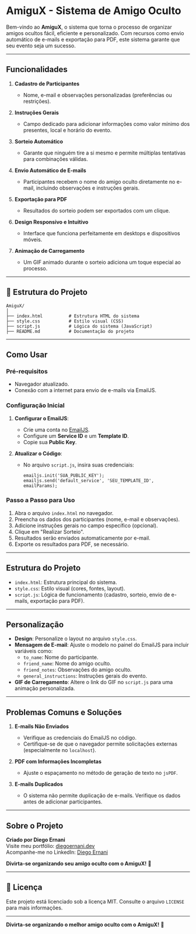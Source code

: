 # AmiguX - Sistema de Amigo Oculto

Bem-vindo ao **AmiguX**, o sistema que torna o processo de organizar amigos ocultos fácil, eficiente e personalizado. Com recursos como envio automático de e-mails e exportação para PDF, este sistema garante que seu evento seja um sucesso.

---

## Funcionalidades

1. **Cadastro de Participantes**  
   - Nome, e-mail e observações personalizadas (preferências ou restrições).

2. **Instruções Gerais**  
   - Campo dedicado para adicionar informações como valor mínimo dos presentes, local e horário do evento.

3. **Sorteio Automático**  
   - Garante que ninguém tire a si mesmo e permite múltiplas tentativas para combinações válidas.

4. **Envio Automático de E-mails**  
   - Participantes recebem o nome do amigo oculto diretamente no e-mail, incluindo observações e instruções gerais.

5. **Exportação para PDF**  
   - Resultados do sorteio podem ser exportados com um clique.

6. **Design Responsivo e Intuitivo**  
   - Interface que funciona perfeitamente em desktops e dispositivos móveis.

7. **Animação de Carregamento**  
   - Um GIF animado durante o sorteio adiciona um toque especial ao processo.

---

## 📂 **Estrutura do Projeto**

```plaintext
AmiguX/
│
├── index.html          # Estrutura HTML do sistema
├── style.css           # Estilo visual (CSS)
├── script.js           # Lógica do sistema (JavaScript)
├── README.md           # Documentação do projeto
```
---

## Como Usar

### Pré-requisitos
- Navegador atualizado.
- Conexão com a internet para envio de e-mails via EmailJS.

### Configuração Inicial
1. **Configurar o EmailJS**:
   - Crie uma conta no [EmailJS](https://www.emailjs.com/).
   - Configure um **Service ID** e um **Template ID**.
   - Copie sua **Public Key**.

2. **Atualizar o Código**:
   - No arquivo `script.js`, insira suas credenciais:
     ```
     emailjs.init('SUA_PUBLIC_KEY');
     emailjs.send('default_service', 'SEU_TEMPLATE_ID', emailParams);
     ```

### Passo a Passo para Uso
1. Abra o arquivo `index.html` no navegador.
2. Preencha os dados dos participantes (nome, e-mail e observações).
3. Adicione instruções gerais no campo específico (opcional).
4. Clique em "Realizar Sorteio".
5. Resultados serão enviados automaticamente por e-mail.
6. Exporte os resultados para PDF, se necessário.

---

## Estrutura do Projeto

- `index.html`: Estrutura principal do sistema.
- `style.css`: Estilo visual (cores, fontes, layout).
- `script.js`: Lógica de funcionamento (cadastro, sorteio, envio de e-mails, exportação para PDF).

---

## Personalização

- **Design**: Personalize o layout no arquivo `style.css`.
- **Mensagem de E-mail**: Ajuste o modelo no painel do EmailJS para incluir variáveis como:
  - `to_name`: Nome do participante.
  - `friend_name`: Nome do amigo oculto.
  - `friend_notes`: Observações do amigo oculto.
  - `general_instructions`: Instruções gerais do evento.
- **GIF de Carregamento**: Altere o link do GIF no `script.js` para uma animação personalizada.

---

## Problemas Comuns e Soluções

1. **E-mails Não Enviados**  
   - Verifique as credenciais do EmailJS no código.
   - Certifique-se de que o navegador permite solicitações externas (especialmente no `localhost`).

2. **PDF com Informações Incompletas**  
   - Ajuste o espaçamento no método de geração de texto no `jsPDF`.

3. **E-mails Duplicados**  
   - O sistema não permite duplicação de e-mails. Verifique os dados antes de adicionar participantes.

---

## Sobre o Projeto

**Criado por Diego Ernani**  
Visite meu portfólio: [diegoernani.dev](https://diegoernani.dev)  
Acompanhe-me no LinkedIn: [Diego Ernani](https://www.linkedin.com/in/diegoernani)

**Divirta-se organizando seu amigo oculto com o AmiguX!** 🎁

---

## 📄 **Licença**

Este projeto está licenciado sob a licença MIT. Consulte o arquivo `LICENSE` para mais informações.

---

**Divirta-se organizando o melhor amigo oculto com o AmiguX!** 🎁
```

